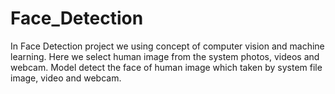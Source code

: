 # Face_Detection
In Face Detection project we using concept of computer vision and machine learning. Here we select human image from the system photos, videos and webcam. Model detect the face of human image which taken by system file image, video and webcam.
